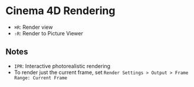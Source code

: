 # Cinema 4D Rendering

- `⌘R`: Render view
- `⇧R`: Render to Picture Viewer

## Notes

- `IPR`: Interactive photorealistic rendering
- To render just the current frame, set `Render Settings > Output > Frame Range: Current Frame`
